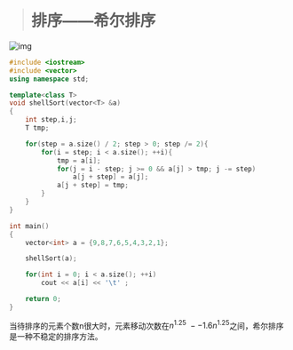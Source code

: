> # 排序——希尔排序

![img](https://ws3.sinaimg.cn/large/005BYqpggy1g3lwmcdgwbj310v0d1q4m.jpg)

```c++
#include <iostream>
#include <vector>
using namespace std;

template<class T>
void shellSort(vector<T> &a)
{
    int step,i,j;
    T tmp;

    for(step = a.size() / 2; step > 0; step /= 2){
        for(i = step; i < a.size(); ++i){
            tmp = a[i];
            for(j = i - step; j >= 0 && a[j] > tmp; j -= step)
                a[j + step] = a[j];
            a[j + step] = tmp;
        }
    }
}

int main()
{
    vector<int> a = {9,8,7,6,5,4,3,2,1};

    shellSort(a);

    for(int i = 0; i < a.size(); ++i)
        cout << a[i] << '\t' ;

    return 0;
}
```

当待排序的元素个数n很大时，元素移动次数在$n^{1.25}~--1.6n^{1.25}$之间，希尔排序是一种不稳定的排序方法。